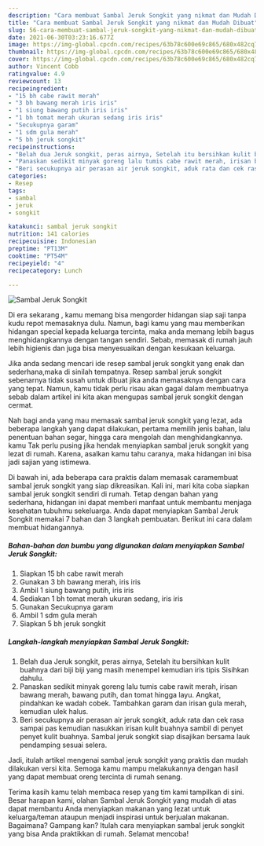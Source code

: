 ```yaml
---
description: "Cara membuat Sambal Jeruk Songkit yang nikmat dan Mudah Dibuat"
title: "Cara membuat Sambal Jeruk Songkit yang nikmat dan Mudah Dibuat"
slug: 56-cara-membuat-sambal-jeruk-songkit-yang-nikmat-dan-mudah-dibuat
date: 2021-06-30T03:23:16.677Z
image: https://img-global.cpcdn.com/recipes/63b78c600e69c865/680x482cq70/sambal-jeruk-songkit-foto-resep-utama.jpg
thumbnail: https://img-global.cpcdn.com/recipes/63b78c600e69c865/680x482cq70/sambal-jeruk-songkit-foto-resep-utama.jpg
cover: https://img-global.cpcdn.com/recipes/63b78c600e69c865/680x482cq70/sambal-jeruk-songkit-foto-resep-utama.jpg
author: Vincent Cobb
ratingvalue: 4.9
reviewcount: 13
recipeingredient:
- "15 bh cabe rawit merah"
- "3 bh bawang merah iris iris"
- "1 siung bawang putih iris iris"
- "1 bh tomat merah ukuran sedang iris iris"
- "Secukupnya garam"
- "1 sdm gula merah"
- "5 bh jeruk songkit"
recipeinstructions:
- "Belah dua Jeruk songkit, peras airnya, Setelah itu bersihkan kulit buahnya dari biji biji yang masih menempel kemudian iris tipis Sisihkan dahulu."
- "Panaskan sedikit minyak goreng lalu tumis cabe rawit merah, irisan bawang merah, bawang putih, dan tomat hingga layu. Angkat, pindahkan ke wadah cobek. Tambahkan garam dan irisan gula merah, kemudian ulek halus."
- "Beri secukupnya air perasan air jeruk songkit, aduk rata dan cek rasa sampai pas kemudian nasukkan irisan kulit buahnya sambil di penyet penyet kulit buahnya. Sambal jeruk songkit siap disajikan bersama lauk pendamping sesuai selera."
categories:
- Resep
tags:
- sambal
- jeruk
- songkit

katakunci: sambal jeruk songkit 
nutrition: 141 calories
recipecuisine: Indonesian
preptime: "PT13M"
cooktime: "PT54M"
recipeyield: "4"
recipecategory: Lunch

---
```



![Sambal Jeruk Songkit](https://img-global.cpcdn.com/recipes/63b78c600e69c865/680x482cq70/sambal-jeruk-songkit-foto-resep-utama.jpg)

Di era  sekarang , kamu memang bisa mengorder hidangan siap saji tanpa kudu repot memasaknya dulu. Namun, bagi kamu yang mau memberikan hidangan special kepada keluarga tercinta, maka anda memang lebih bagus menghidangkannya dengan tangan sendiri. Sebab, memasak di rumah jauh lebih higienis dan juga bisa menyesuaikan dengan kesukaan keluarga.

Jika anda sedang mencari ide resep sambal jeruk songkit yang enak dan sederhana,maka di sinilah tempatnya. Resep sambal jeruk songkit  sebenarnya tidak susah untuk dibuat jika anda memasaknya dengan cara yang tepat. Namun, kamu tidak perlu risau akan gagal dalam membuatnya 
sebab dalam artikel ini kita akan mengupas sambal jeruk songkit dengan cermat.  



Nah bagi anda yang mau memasak sambal jeruk songkit yang lezat, ada beberapa langkah yang dapat dilakukan, pertama memilih jenis bahan, lalu penentuan bahan segar, hingga cara mengolah dan menghidangkannya. kamu Tak perlu pusing jika hendak menyiapkan sambal jeruk songkit yang lezat di rumah. Karena, asalkan kamu  tahu caranya, maka hidangan ini bisa jadi sajian yang istimewa.

Di bawah ini, ada beberapa cara praktis  dalam memasak caramembuat sambal jeruk songkit yang siap dikreasikan. Kali ini, mari kita coba siapkan sambal jeruk songkit sendiri di rumah. Tetap dengan bahan yang sederhana, hidangan ini dapat memberi manfaat untuk membantu menjaga kesehatan tubuhmu sekeluarga. Anda dapat menyiapkan Sambal Jeruk Songkit memakai 7 bahan dan 3 langkah pembuatan. Berikut ini cara dalam membuat hidangannya.

<!--inarticleads1-->

##### Bahan-bahan dan bumbu yang digunakan dalam menyiapkan Sambal Jeruk Songkit:

1. Siapkan 15 bh cabe rawit merah
1. Gunakan 3 bh bawang merah, iris iris
1. Ambil 1 siung bawang putih, iris iris
1. Sediakan 1 bh tomat merah ukuran sedang, iris iris
1. Gunakan Secukupnya garam
1. Ambil 1 sdm gula merah
1. Siapkan 5 bh jeruk songkit




<!--inarticleads2-->

##### Langkah-langkah menyiapkan Sambal Jeruk Songkit:

1. Belah dua Jeruk songkit, peras airnya, Setelah itu bersihkan kulit buahnya dari biji biji yang masih menempel kemudian iris tipis Sisihkan dahulu.
1. Panaskan sedikit minyak goreng lalu tumis cabe rawit merah, irisan bawang merah, bawang putih, dan tomat hingga layu. Angkat, pindahkan ke wadah cobek. Tambahkan garam dan irisan gula merah, kemudian ulek halus.
1. Beri secukupnya air perasan air jeruk songkit, aduk rata dan cek rasa sampai pas kemudian nasukkan irisan kulit buahnya sambil di penyet penyet kulit buahnya. Sambal jeruk songkit siap disajikan bersama lauk pendamping sesuai selera.




Jadi, itulah artikel mengenai  sambal jeruk songkit  yang praktis dan mudah dilakukan versi kita. Semoga kamu mampu melakukannya dengan hasil yang dapat membuat oreng tercinta di rumah senang. 

Terima kasih kamu telah membaca resep yang tim kami tampilkan di sini. Besar harapan kami, olahan  Sambal Jeruk Songkit yang mudah di atas dapat membantu Anda menyiapkan makanan yang lezat untuk keluarga/teman ataupun menjadi inspirasi untuk berjualan makanan. Bagaimana? Gampang kan? Itulah cara menyiapkan sambal jeruk songkit yang bisa Anda praktikkan di rumah. Selamat mencoba!

